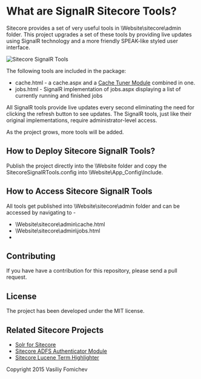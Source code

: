 What are SignalR Sitecore Tools?
===================================

Sitecore provides a set of very useful tools in \Website\sitecore\admin folder. This project upgrades a set of these tools by providing live updates using SignalR technology and a more friendly SPEAK-like styled user interface. 

![Sitecore SignalR Tools](http://www.cmsbestpractices.com/wp-content/uploads/2015/07/sitecore-signalr-tools-logo.png)

The following tools are included in the package:

- cache.html - a cache.aspx and a [Cache Tuner Module](https://marketplace.sitecore.net/en/Modules/Cache_Tuner.aspx) combined in one. 
- jobs.html - SignalR implementation of jobs.aspx displaying a list of currently running and finished jobs 

All SignalR tools provide live updates every second eliminating the need for clicking the refresh button to see updates. The SignalR tools, just like their original implementations, require administrator-level access.

As the project grows, more tools will be added.


How to Deploy Sitecore SignalR Tools?
-----------------------------------------
Publish the project directly into the \Website folder and copy the SitecoreSignalRTools.config into \Website\App_Config\Include.


How to Access Sitecore SignalR Tools
---------------------------------------
All tools get published into \Website\sitecore\admin folder and can be accessed by navigating to -
- \Website\sitecore\admin\cache.html
- \Website\sitecore\admin\jobs.html
- 

Contributing
----------------------
If you have have a contribution for this repository, please send a pull request.


License
------------
The project has been developed under the MIT license.


Related Sitecore Projects
--------------------------------
- [Solr for Sitecore](https://github.com/vasiliyfomichev/solr-for-sitecore)
- [Sitecore ADFS Authenticator Module](https://github.com/vasiliyfomichev/Sitecore-ADFS-Authenticator-Module)
- [Sitecore Lucene Term Highlighter](https://github.com/vasiliyfomichev/Sitecore-Solr-Search-Term-Highlight)



Copyright 2015 Vasiliy Fomichev
